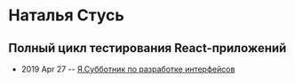 # Наталья Стусь

## Полный цикл тестирования React-приложений
- 2019 Apr 27 -- [Я.Субботник по разработке интерфейсов](https://events.yandex.ru/lib/talks/7258/)    
